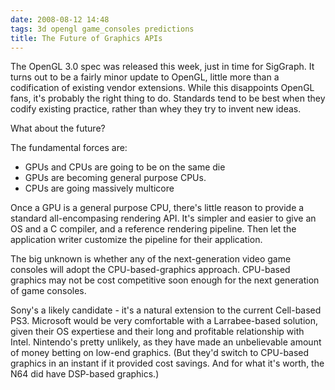 ```yaml
---
date: 2008-08-12 14:48
tags: 3d opengl game_consoles predictions
title: The Future of Graphics APIs
---
```


The OpenGL 3.0 spec was released this week, just in time for SigGraph. It
turns out to be a fairly minor update to OpenGL, little more than a
codification of existing vendor extensions. While this disappoints OpenGL
fans, it's probably the right thing to do. Standards tend to be best when they
codify existing practice, rather than whey they try to invent new ideas.

What about the future?

The fundamental forces are:

+ GPUs and CPUs are going to be on the same die
+ GPUs are becoming general purpose CPUs.
+ CPUs are going massively multicore

Once a GPU is a general purpose CPU, there's little reason
to provide a standard all-encompasing rendering API. It's simpler and easier
to give an OS and a C compiler, and a reference rendering pipeline. Then let
the application writer customize the pipeline for their application.

The big unknown is whether any of the next-generation video game consoles
will adopt
the CPU-based-graphics approach. CPU-based graphics may not be cost
competitive soon enough for the next generation of game consoles.

Sony's a
likely candidate - it's a natural extension to the current Cell-based PS3.
Microsoft would be very comfortable with a Larrabee-based solution, given
their OS expertiese and their long and profitable relationship with Intel.
Nintendo's pretty unlikely, as they have made an unbelievable amount of money
betting on low-end graphics. (But they'd switch to CPU-based graphics in an
instant if it provided cost savings. And for what it's worth, the N64 did have
DSP-based graphics.)
